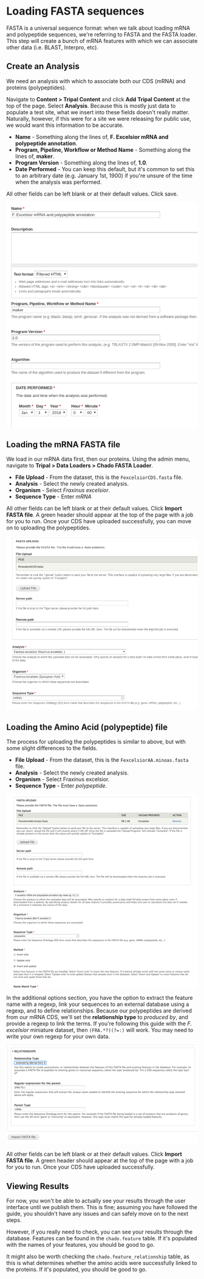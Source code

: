 # Loading FASTA sequences

 FASTA is a universal sequence format: when we talk about loading mRNA and polypeptide sequences, we're referring to FASTA and the FASTA loader. This step will create a bunch of mRNA features with which we can associate other data (i.e. BLAST, Interpro, etc).

## Create an Analysis

We need an analysis with which to associate both our CDS (mRNA) and proteins (polypeptides).

Navigate to **Content > Tripal Content** and click **Add Tripal Content** at the top of the page. Select **Analysis**. Because this is mostly just data to populate a test site, what we insert into these fields doesn't really matter. Naturally, however, if this were for a site we were releasing for public use, we would want this information to be accurate.

* **Name** - Something along the lines of, **F. Excelsior mRNA and polypeptide annotation**.
* **Program, Pipeline, Workflow or Method Name** - Something along the lines of, **maker**.
* **Program Version** - Something along the lines of, **1.0**.
* **Date Performed** - You can keep this default, but it's common to set this to an arbitrary date (e.g. January 1st, 1900) if you're unsure of the time when the analysis was performed.

All other fields can be left blank or at their default values. Click save.

![](img/fasta/fastadoc_1.png)

## Loading the mRNA FASTA file

We load in our mRNA data first, then our proteins. Using the admin menu, navigate to **Tripal > Data Loaders > Chado FASTA Loader**.

* **File Upload** - From the dataset, this is the `FexcelsiorCDS.fasta` file.
* **Analysis** - Select the newly created analysis.
* **Organism** - Select *Fraxinus excelsior*. 
* **Sequence Type** - Enter *mRNA*

All other fields can be left blank or at their default values. Click **Import FASTA file**. A green header should appear at the top of the page with a job for you to run. Once your CDS have uploaded successfully, you can move on to uploading the polypeptides.

![](img/fasta/fastadoc_2.png)

## Loading the Amino Acid (polypeptide) file

The process for uploading the polypeptides is similar to above, but with some slight differences to the fields.

* **File Upload** - From the dataset, this is the `FexcelsiorAA.minoas.fasta` file.
* **Analysis** - Select the newly created analysis.
* **Organism** - Select Fraxinus excelsior. 
* **Sequence Type** - Enter *polypeptide*.

![](img/fasta/loading_AA_pt1.png)

In the additional options section, you have the option to extract the feature name with a regexp, link your sequences to an external database using a regexp, and to define relationships.  Because our polypeptides are derived from our mRNA CDS, we'll set the **relationship type** to _produced by_, and provide a regexp to link the terms.  If you're following this guide with the _F. excelsior_ miniature dataset, then `(FRA.*?)(?=:)` will work.  You may need to write your own regexp for your own data.

![](img/fasta/loading_AA_pt2.png)

All other fields can be left blank or at their default values. Click **Import FASTA file**. A green header should appear at the top of the page with a job for you to run. Once your CDS have uploaded successfully.

## Viewing Results

For now, you won't be able to actually see your results through the user interface until we publish them. This is fine; assuming you have followed the guide, you shouldn't have any issues and can safely move on to the next steps.

However, if you really need to check, you can see your results through the database. Features can be found in the `chado.feature` table. If it's populated with the names of your features, you should be good to go.

It might also be worth checking the `chado.feature_relationship` table, as this is what determines whether the amino acids were successfully linked to the proteins. If it's populated, you should be good to go.
